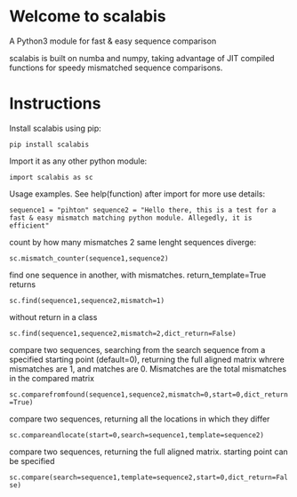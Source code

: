 # Welcome to scalabis
A Python3 module for fast & easy sequence comparison

scalabis is built on numba and numpy, taking advantage of JIT compiled functions for speedy mismatched sequence comparisons.

# Instructions

Install scalabis using pip:

`pip install scalabis`

Import it as any other python module:

`import scalabis as sc`


Usage examples. See help(function) after import for more use details:

`sequence1 = "pihton"
sequence2 = "Hello there, this is a test for a fast & easy mismatch matching python module. Allegedly, it is efficient"`

count by how many mismatches 2 same lenght sequences diverge:

`sc.mismatch_counter(sequence1,sequence2)`

find one sequence in another, with mismatches. return_template=True returns 

`sc.find(sequence1,sequence2,mismatch=1)`

without return in a class

`sc.find(sequence1,sequence2,mismatch=2,dict_return=False)`

compare two sequences, searching from the search sequence from a specified starting point (default=0), 
returning the full aligned matrix whrere mismatches are 1, and matches are 0. 
Mismatches are the total mismatches in the compared matrix

`sc.comparefromfound(sequence1,sequence2,mismatch=0,start=0,dict_return=True)`

compare two sequences, returning all the locations in which they differ

`sc.compareandlocate(start=0,search=sequence1,template=sequence2)`

compare two sequences, returning the full aligned matrix. starting point can be specified

`sc.compare(search=sequence1,template=sequence2,start=0,dict_return=False)`
